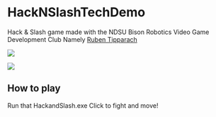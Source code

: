 # HackNSlashTechDemo
Hack & Slash game made with the NDSU Bison Robotics Video Game Development Club
Namely [Ruben Tipparach](https://github.com/RubenTipparach)

![](WhatsUpDawg.png)

![](fight.png)

## How to play
Run that HackandSlash.exe
Click to fight and move!
